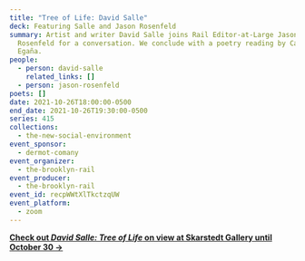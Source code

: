 ```yaml
---
title: "Tree of Life: David Salle"
deck: Featuring Salle and Jason Rosenfeld
summary: Artist and writer David Salle joins Rail Editor-at-Large Jason
  Rosenfeld for a conversation. We conclude with a poetry reading by Carlos
  Egaña.
people:
  - person: david-salle
    related_links: []
  - person: jason-rosenfeld
poets: []
date: 2021-10-26T18:00:00-0500
end_date: 2021-10-26T19:30:00-0500
series: 415
collections:
  - the-new-social-environment
event_sponsor:
  - dermot-comany
event_organizer:
  - the-brooklyn-rail
event_producer:
  - the-brooklyn-rail
event_id: recpWWtXlTkctzqUW
event_platform:
  - zoom
---
```

**[Check out *David Salle: Tree of Life* on view at Skarstedt Gallery until October 30 →](https://www.skarstedt.com/exhibitions/david-salle-tree-of-life)**